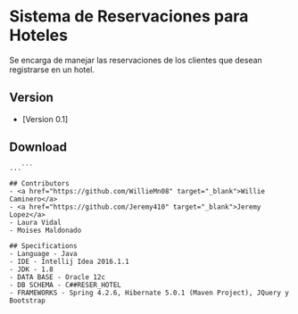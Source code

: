 Sistema de Reservaciones para Hoteles
======
Se encarga de manejar las reservaciones de los clientes que desean registrarse en un hotel.

## Version
* [Version 0.1]

## Download
```$ git clone https://github.com/WillieMn08/Hoteles.git
...```

## Contributors
- <a href="https://github.com/WillieMn08" target="_blank">Willie Caminero</a>
- <a href="https://github.com/Jeremy410" target="_blank">Jeremy Lopez</a>
- Laura Vidal
- Moises Maldonado

## Specifications
- Language - Java
- IDE - Intellij Idea 2016.1.1
- JDK - 1.8
- DATA BASE - Oracle 12c
- DB SCHEMA - C##RESER_HOTEL
- FRAMEWORKS - Spring 4.2.6, Hibernate 5.0.1 (Maven Project), JQuery y Bootstrap

